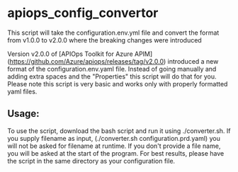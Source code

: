 # apiops_config_convertor
This script will take the configuration.env.yml file and convert the format from v1.0.0 to v2.0.0 where the breaking changes were introduced


Version v2.0.0 of [APIOps Toolkit for Azure APIM] (https://github.com/Azure/apiops/releases/tag/v2.0.0) introduced a new format of the configuration.env.yaml file.
Instead of going manually and adding extra spaces and the "Properties" this script will do that for you.
Please note this script is very basic and works only with properly formatted yaml files.

## Usage:

To use the script, download the bash script and run it using ./converter.sh. If you supply filename as input, (./converter.sh configuration.prd.yaml) you will not be asked for filename at runtime.
If you don't provide a file name, you will be asked at the start of the program.
For best results, please have the script in the same directory as your configuration file.
